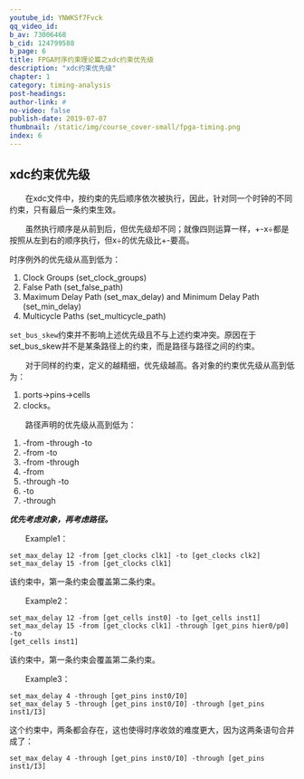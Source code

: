 ```yaml
---
youtube_id: YNWKSf7Fvck
qq_video_id: 
b_av: 73006468
b_cid: 124799588
b_page: 6
title: FPGA时序约束理论篇之xdc约束优先级
description: "xdc约束优先级"
chapter: 1
category: timing-analysis
post-headings:
author-link: #
no-video: false
publish-date: 2019-07-07
thumbnail: /static/img/course_cover-small/fpga-timing.png
index: 6
---
```




## xdc约束优先级

&emsp;&emsp;在xdc文件中，按约束的先后顺序依次被执行，因此，针对同一个时钟的不同约束，只有最后一条约束生效。

&emsp;&emsp;虽然执行顺序是从前到后，但优先级却不同；就像四则运算一样，+-x÷都是按照从左到右的顺序执行，但x÷的优先级比+-要高。

时序例外的优先级从高到低为：
 1. Clock Groups (set_clock_groups)
 2. False Path (set_false_path)
 3. Maximum Delay Path (set_max_delay) and Minimum Delay Path (set_min_delay)
 4. Multicycle Paths (set_multicycle_path)


`set_bus_skew`约束并不影响上述优先级且不与上述约束冲突。原因在于set_bus_skew并不是某条路径上的约束，而是路径与路径之间的约束。

&emsp;&emsp;对于同样的约束，定义的越精细，优先级越高。各对象的约束优先级从高到低为：
 1. ports->pins->cells
 2. clocks。

&emsp;&emsp;路径声明的优先级从高到低为：
 1. -from -through -to
 2. -from -to
 3. -from -through
 4. -from
 5. -through -to
 6. -to
 7. -through

***优先考虑对象，再考虑路径。***

&emsp;&emsp;Example1：
```
set_max_delay 12 -from [get_clocks clk1] -to [get_clocks clk2]
set_max_delay 15 -from [get_clocks clk1]
```
该约束中，第一条约束会覆盖第二条约束。

&emsp;&emsp;Example2：
```
set_max_delay 12 -from [get_cells inst0] -to [get_cells inst1]
set_max_delay 15 -from [get_clocks clk1] -through [get_pins hier0/p0] -to
[get_cells inst1]
```
该约束中，第一条约束会覆盖第二条约束。


&emsp;&emsp;Example3：
```
set_max_delay 4 -through [get_pins inst0/I0]
set_max_delay 5 -through [get_pins inst0/I0] -through [get_pins inst1/I3]
```
这个约束中，两条都会存在，这也使得时序收敛的难度更大，因为这两条语句合并成了：
```
set_max_delay 4 -through [get_pins inst0/I0] -through [get_pins inst1/I3]
```
